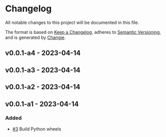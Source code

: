 # Changelog
All notable changes to this project will be documented in this file.

The format is based on [Keep a Changelog](https://keepachangelog.com/en/1.0.0/),
adheres to [Semantic Versioning](https://semver.org/spec/v2.0.0.html),
and is generated by [Changie](https://github.com/miniscruff/changie).


## v0.0.1-a4 - 2023-04-14

## v0.0.1-a3 - 2023-04-14

## v0.0.1-a2 - 2023-04-14

## v0.0.1-a1 - 2023-04-14
### Added
* [#3](https://github.com/edgarrmondragon/singer-rust/issues/3) Build Python wheels
